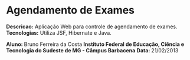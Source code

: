 Agendamento de Exames
==================

<b>Descricao:</b> Aplicação Web para controle de agendamento de exames.
<b>Tecnologias:</b> Utiliza JSF, Hibernate e Java.

<b>Aluno: </b> Bruno Ferreira da Costa
<b>Instituto Federal de Educação, Ciência e Tecnologia do Sudeste de MG - Câmpus Barbacena</b>
<b>Data: </b> 21/02/2013
